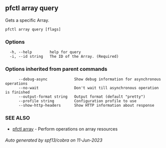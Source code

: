 ## pfctl array query

Gets a specific Array.

```
pfctl array query [flags]
```

### Options

```
  -h, --help        help for query
  -i, --id string   The ID of the Array. (Required)
```

### Options inherited from parent commands

```
      --debug-async            Show debug information for asynchronous operations
      --no-wait                Don't wait till asynchronous operation is finished
      --output-format string   Output format (default "pretty")
      --profile string         Configuration profile to use
      --show-http-headers      Show HTTP information about response
```

### SEE ALSO

* [pfctl array](pfctl_array.md)	 - Perform operations on array resources

###### Auto generated by spf13/cobra on 11-Jun-2023
